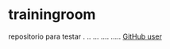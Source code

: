 # trainingroom

repositorio para testar
.
..
...
....
.....
[GitHub user](github.com/user/25346879)
